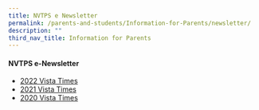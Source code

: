 ```yaml
---
title: NVTPS e Newsletter
permalink: /parents-and-students/Information-for-Parents/newsletter/
description: ""
third_nav_title: Information for Parents
---
```

#### NVTPS e-Newsletter

* [2022 Vista Times](https://issuu.com/nvtps/docs/2022_the_vista_times)
* [2021 Vista Times](https://issuu.com/nvtps/docs/2021_the_vista_times)
* [2020 Vista Times](https://issuu.com/nvtps/docs/2020_the_vista_times)  